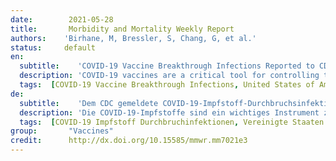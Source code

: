 ```yaml
---
date:        2021-05-28
title:       Morbidity and Mortality Weekly Report
authors:    'Birhane, M, Bressler, S, Chang, G, et al.'
status:     default
en:
  subtitle:    'COVID-19 Vaccine Breakthrough Infections Reported to CDC - United States, January 1-April 30, 2021 '
  description: 'COVID-19 vaccines are a critical tool for controlling the ongoing global pandemic. The Food and Drug Administration (FDA) has issued Emergency Use Authorizations for three COVID-19 vaccines for use in the United States. In large, randomized-controlled trials, each vaccine was found to be safe and efficacious in preventing symptomatic, laboratory-confirmed COVID-19. Despite the high level of vaccine efficacy, a small percentage of fully vaccinated persons (i.e. received all recommended doses of an FDA-authorized COVID-19 vaccine) will develop symptomatic or asymptomatic infections with SARS-CoV-2, the virus that causes COVID-19.'
  tags:  [COVID-19 Vaccine Breakthrough Infections, United States of America]
de: 
  subtitle:    'Dem CDC gemeldete COVID-19-Impfstoff-Durchbruchsinfektionen - Vereinigte Staaten, 1. Januar bis 30. April 2021 '
  description: 'Die COVID-19-Impfstoffe sind ein wichtiges Instrument zur Bekämpfung der aktuellen weltweiten Pandemie. Die Food and Drug Administration (FDA) hat für drei COVID-19-Impfstoffe Notfallzulassungen für die Verwendung in den Vereinigten Staaten erteilt. In großen, randomisierten und kontrollierten Studien erwies sich jeder Impfstoff als sicher und wirksam bei der Prävention symptomatischer, im Labor bestätigter COVID-19-Erkrankungen. Trotz der hohen Wirksamkeit der Impfstoffe erkrankt ein kleiner Prozentsatz der vollständig geimpften Personen (d. h. sie haben alle empfohlenen Dosen eines von der FDA zugelassenen COVID-19-Impfstoffs erhalten) an symptomatischen oder asymptomatischen Infektionen mit SARS-CoV-2, dem Virus, das COVID-19 verursacht.'
  tags:  [COVID-19 Impfstoff Durchbruchinfektionen, Vereinigte Staaten von Amerika]
group:       "Vaccines"
credit:      http://dx.doi.org/10.15585/mmwr.mm7021e3
---
```

<object data="{{ page.link }}" style='height:calc(100vh - 400px); width: 100%' type='application/pdf'></object>